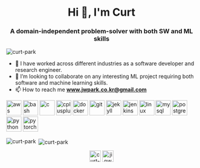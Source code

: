 <h1 align="center">Hi 👋, I'm Curt</h1>
<h3 align="center">A domain-independent problem-solver with both SW and ML skills</h3>

<p align="left"> <img src="https://komarev.com/ghpvc/?username=curt-park" alt="curt-park" /> </p>

* 🔭 I have worked across different industries as a software developer and research engineer.
* 👯 I’m looking to collaborate on any interesting ML project requiring both software and machine learning skills.
* 📫 How to reach me **www.jwpark.co.kr@gmail.com**

<p align="left"><img src="https://devicons.github.io/devicon/devicon.git/icons/amazonwebservices/amazonwebservices-original-wordmark.svg" alt="aws" width="40" height="40"/> <img src="https://www.vectorlogo.zone/logos/gnu_bash/gnu_bash-icon.svg" alt="bash" width="40" height="40"/> <img src="https://devicons.github.io/devicon/devicon.git/icons/c/c-original.svg" alt="c" width="40" height="40"/> <img src="https://devicons.github.io/devicon/devicon.git/icons/cplusplus/cplusplus-original.svg" alt="cplusplus" width="40" height="40"/> <img src="https://devicons.github.io/devicon/devicon.git/icons/docker/docker-original-wordmark.svg" alt="docker" width="40" height="40"/> <img src="https://www.vectorlogo.zone/logos/git-scm/git-scm-icon.svg" alt="git" width="40" height="40"/> <img src="https://www.vectorlogo.zone/logos/jekyllrb/jekyllrb-icon.svg" alt="jekyll" width="40" height="40"/> <img src="https://www.vectorlogo.zone/logos/jenkins/jenkins-icon.svg" alt="jenkins" width="40" height="40"/> <img src="https://devicons.github.io/devicon/devicon.git/icons/linux/linux-original.svg" alt="linux" width="40" height="40"/> <img src="https://devicons.github.io/devicon/devicon.git/icons/mysql/mysql-original-wordmark.svg" alt="mysql" width="40" height="40"/> <img src="https://devicons.github.io/devicon/devicon.git/icons/postgresql/postgresql-original-wordmark.svg" alt="postgresql" width="40" height="40"/> <img src="https://devicons.github.io/devicon/devicon.git/icons/python/python-original.svg" alt="python" width="40" height="40"/> <img src="https://www.vectorlogo.zone/logos/pytorch/pytorch-icon.svg" alt="pytorch" width="40" height="40"/></p><p><img align="left" src="https://github-readme-stats.vercel.app/api/top-langs/?username=curt-park&layout=compact&hide=html" alt="curt-park" /></p>

<p>&nbsp;<img align="center" src="https://github-readme-stats.vercel.app/api?username=curt-park&show_icons=true" alt="curt-park" /></p>

<p align="center">
<a href="https://linkedin.com/in/curt-park" target="blank"><img align="center" src="https://cdn.jsdelivr.net/npm/simple-icons@3.0.1/icons/linkedin.svg" alt="curt-park" height="30" width="30" /></a>
<a href="https://fb.com/jinwoo.curt.park" target="blank"><img align="center" src="https://cdn.jsdelivr.net/npm/simple-icons@3.0.1/icons/facebook.svg" alt="jinwoo.curt.park" height="30" width="30" /></a>

<!--
**Curt-Park/Curt-Park** is a ✨ _special_ ✨ repository because its `README.md` (this file) appears on your GitHub profile.

Here are some ideas to get you started:

- 🔭 I’m currently working on ...
- 🌱 I’m currently learning ...
- 👯 I’m looking to collaborate on ...
- 🤔 I’m looking for help with ...
- 💬 Ask me about ...
- 📫 How to reach me: ...
- 😄 Pronouns: ...
- ⚡ Fun fact: ...
-->
